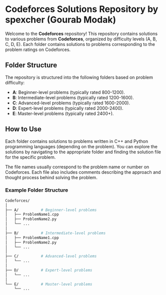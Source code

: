 # Codeforces Solutions Repository by spexcher (Gourab Modak)

Welcome to the **Codeforces** repository! This repository contains solutions to various problems from **Codeforces**, organized by difficulty levels (A, B, C, D, E). Each folder contains solutions to problems corresponding to the problem ratings on Codeforces.

## Folder Structure

The repository is structured into the following folders based on problem difficulty:

- **A**: Beginner-level problems (typically rated 800-1200).
- **B**: Intermediate-level problems (typically rated 1200-1600).
- **C**: Advanced-level problems (typically rated 1600-2000).
- **D**: Expert-level problems (typically rated 2000-2400).
- **E**: Master-level problems (typically rated 2400+).

## How to Use

Each folder contains solutions to problems written in C++ and Python programming languages (depending on the problem). You can explore the solutions by navigating to the appropriate folder and finding the solution file for the specific problem.

The file names usually correspond to the problem name or number on Codeforces. Each file also includes comments describing the approach and thought process behind solving the problem.

### Example Folder Structure

```bash
Codeforces/
│
├── A/          # Beginner-level problems
│   ├── ProblemName1.cpp
│   ├── ProblemName2.py
│   └── ...
│
├── B/          # Intermediate-level problems
│   ├── ProblemName1.cpp
│   ├── ProblemName2.py
│   └── ...
│
├── C/          # Advanced-level problems
│   └── ...
│
├── D/          # Expert-level problems
│   └── ...
│
└── E/          # Master-level problems
    └── ...

